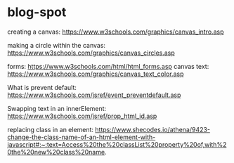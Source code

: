 # blog-spot

creating a canvas: https://www.w3schools.com/graphics/canvas_intro.asp

making a circle within the canvas: https://www.w3schools.com/graphics/canvas_circles.asp

forms: https://www.w3schools.com/html/html_forms.asp
canvas text: https://www.w3schools.com/graphics/canvas_text_color.asp

What is prevent default: https://www.w3schools.com/jsref/event_preventdefault.asp

Swapping text in an innerElement: https://www.w3schools.com/jsref/prop_html_id.asp


replacing class in an element: https://www.shecodes.io/athena/9423-change-the-class-name-of-an-html-element-with-javascript#:~:text=Access%20the%20classList%20property%20of,with%20the%20new%20class%20name.

